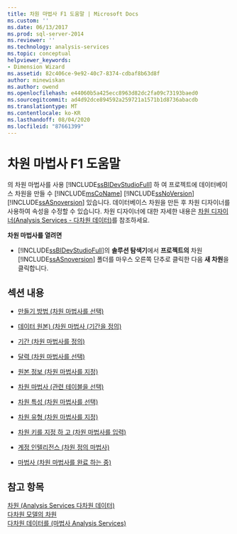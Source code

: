 ```yaml
---
title: 차원 마법사 F1 도움말 | Microsoft Docs
ms.custom: ''
ms.date: 06/13/2017
ms.prod: sql-server-2014
ms.reviewer: ''
ms.technology: analysis-services
ms.topic: conceptual
helpviewer_keywords:
- Dimension Wizard
ms.assetid: 82c406ce-9e92-40c7-8374-cdbaf8b63d8f
author: minewiskan
ms.author: owend
ms.openlocfilehash: e44060b5a425ecc8963d82dc2fa09c73193baed0
ms.sourcegitcommit: ad4d92dce894592a259721a1571b1d8736abacdb
ms.translationtype: MT
ms.contentlocale: ko-KR
ms.lasthandoff: 08/04/2020
ms.locfileid: "87661399"
---
```

# <a name="dimension-wizard-f1-help"></a>차원 마법사 F1 도움말
  의 차원 마법사를 사용 [!INCLUDE[ssBIDevStudioFull](../includes/ssbidevstudiofull-md.md)] 하 여 프로젝트에 데이터베이스 차원을 만들 수 [!INCLUDE[msCoName](../includes/msconame-md.md)] [!INCLUDE[ssNoVersion](../includes/ssnoversion-md.md)] [!INCLUDE[ssASnoversion](../includes/ssasnoversion-md.md)] 있습니다. 데이터베이스 차원을 만든 후 차원 디자이너를 사용하여 속성을 수정할 수 있습니다. 차원 디자이너에 대한 자세한 내용은 [차원 디자이너&#40;Analysis Services - 다차원 데이터&#41;](dimension-designer-analysis-services-multidimensional-data.md)를 참조하세요.  
  
 **차원 마법사를 열려면**  
  
-   [!INCLUDE[ssBIDevStudioFull](../includes/ssbidevstudiofull-md.md)]의 **솔루션 탐색기**에서 **프로젝트의** 차원 [!INCLUDE[ssASnoversion](../includes/ssasnoversion-md.md)] 폴더를 마우스 오른쪽 단추로 클릭한 다음 **새 차원**을 클릭합니다.  
  
## <a name="in-this-section"></a>섹션 내용  
  
-   [만들기 방법 &#40;차원 마법사를 선택&#41;](select-creation-method-dimension-wizard.md)  
  
-   [데이터 원본&#41; &#40;차원 마법사 &#40;기간을 정의&#41;](define-time-periods-data-source-dimension-wizard.md)  
  
-   [기간 &#40;차원 마법사를 정의&#41;](define-time-periods-dimension-wizard.md)  
  
-   [달력 &#40;차원 마법사를 선택&#41;](select-calendars-dimension-wizard.md)  
  
-   [원본 정보 &#40;차원 마법사를 지정&#41;](specify-source-information-dimension-wizard.md)  
  
-   [차원 마법사 &#40;관련 테이블을 선택&#41;](select-related-tables-dimension-wizard.md)  
  
-   [차원 특성 &#40;차원 마법사를 선택&#41;](select-dimension-attributes-dimension-wizard.md)  
  
-   [차원 유형 &#40;차원 마법사를 지정&#41;](specify-dimension-type-dimension-wizard.md)  
  
-   [차원 키를 지정 하 고 &#40;차원 마법사를 입력&#41;](specify-dimension-key-and-type-dimension-wizard.md)  
  
-   [계정 인텔리전스 &#40;차원 정의 마법사&#41;](define-account-intelligence-dimension-wizard.md)  
  
-   [마법사 &#40;차원 마법사를 완료 하는 중&#41;](completing-the-wizard-dimension-wizard.md)  
  
## <a name="see-also"></a>참고 항목  
 [차원 &#40;Analysis Services 다차원 데이터&#41;](multidimensional-models-olap-logical-dimension-objects/dimensions-analysis-services-multidimensional-data.md)   
 [다차원 모델의 차원](multidimensional-models/dimensions-in-multidimensional-models.md)   
 [다차원 데이터를 &#40;마법사 Analysis Services&#41;](analysis-services-wizards-multidimensional-data.md)  
  
  
